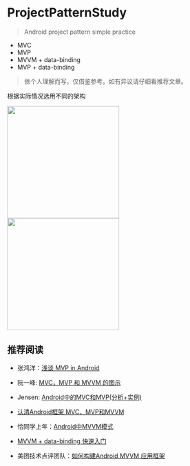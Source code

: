 # ProjectPatternStudy
> Android project pattern simple practice

 - MVC
 - MVP
 - MVVM + data-binding
 - MVP + data-binding

> 依个人理解而写，仅借鉴参考。如有异议请仔细看推荐文章。

根据实际情况选用不同的架构

<img width="260" height=“374” src="https://github.com/youlookwhat/ProjectPatternStudy/blob/master/art/all.png"></img>
<img width="260" height=“374” src="https://github.com/youlookwhat/ProjectPatternStudy/blob/master/art/mvp.png"></img>


## 推荐阅读

 - 张鸿洋：[浅谈 MVP in Android](http://blog.csdn.net/lmj623565791/article/details/46596109)

 - 阮一峰: [MVC，MVP 和 MVVM 的图示](http://www.ruanyifeng.com/blog/2015/02/mvcmvp_mvvm.html)

 - Jensen: [Android中的MVC和MVP(分析+实例)](https://segmentfault.com/a/1190000004616513?utm_source=tuicool&utm_medium=referral)

 - [认清Android框架 MVC，MVP和MVVM](http://blog.csdn.net/jdsjlzx/article/details/51174396#t3)

 - 恰同学上年：[Android中MVVM模式](https://my.oschina.net/u/1175007/blog/613889)

 - [MVVM + data-binding 快速入门](http://www.jianshu.com/p/57ce4d7409ef)

 - 美团技术点评团队：[如何构建Android MVVM 应用框架](http://tech.meituan.com/android_mvvm.html)